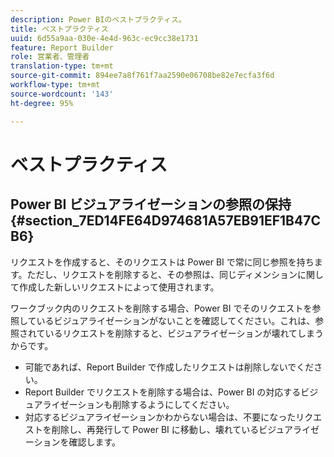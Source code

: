 ```yaml
---
description: Power BIのベストプラクティス。
title: ベストプラクティス
uuid: 6d55a9aa-030e-4e4d-963c-ec9cc38e1731
feature: Report Builder
role: 営業者、管理者
translation-type: tm+mt
source-git-commit: 894ee7a8f761f7aa2590e06708be82e7ecfa3f6d
workflow-type: tm+mt
source-wordcount: '143'
ht-degree: 95%

---
```



# ベストプラクティス

## Power BI ビジュアライゼーションの参照の保持 {#section_7ED14FE64D974681A57EB91EF1B47CB6}

リクエストを作成すると、そのリクエストは Power BI で常に同じ参照を持ちます。ただし、リクエストを削除すると、その参照は、同じディメンションに関して作成した新しいリクエストによって使用されます。

ワークブック内のリクエストを削除する場合、Power BI でそのリクエストを参照しているビジュアライゼーションがないことを確認してください。これは、参照されているリクエストを削除すると、ビジュアライゼーションが壊れてしまうからです。

* 可能であれば、Report Builder で作成したリクエストは削除しないでください。
* Report Builder でリクエストを削除する場合は、Power BI の対応するビジュアライゼーションも削除するようにしてください。
* 対応するビジュアライゼーションかわからない場合は、不要になったリクエストを削除し、再発行して Power BI に移動し、壊れているビジュアライゼーションを確認します。

